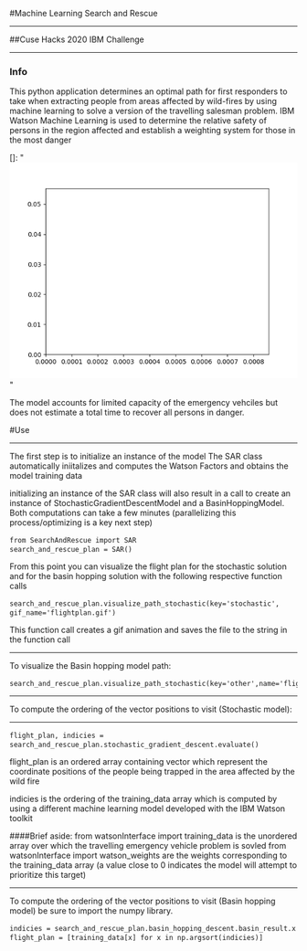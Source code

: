 #Machine Learning Search and Rescue

----
##Cuse Hacks 2020 IBM Challenge

---
### Info
This python application determines an optimal path for first responders to take 
when extracting people from areas affected by wild-fires by using machine 
learning to solve a version of the travelling salesman problem. IBM Watson
Machine Learning is used to determine the relative safety of persons in the region
affected and establish a weighting system for those in the most danger

[]: "![Search and Rescue flight path](visualization/flight_path.gif)"

The model accounts for limited capacity of the emergency vehciles but does not estimate
a total time to recover all persons in danger.

#Use

---
The first step is to initialize an instance of the model
The SAR class automatically iniitalizes and computes the Watson Factors and obtains
the model training data

initializing an instance of the SAR class will also result in a call to create an
instance of StochasticGradientDescentModel and a BasinHoppingModel.
Both computations can take a few minutes (parallelizing this process/optimizing
is a key next step)

    from SearchAndRescue import SAR
    search_and_rescue_plan = SAR()

From this point you can visualize the flight plan for the stochastic solution
and for the basin hopping solution with the following respective function calls

    search_and_rescue_plan.visualize_path_stochastic(key='stochastic', gif_name='flightplan.gif')
This function call creates a gif animation and saves the file to the string in the function call

---
To visualize the Basin hopping model path:

    search_and_rescue_plan.visualize_path_stochastic(key='other',name='flight_basin.gif')

---
To compute the ordering of the vector positions to visit (Stochastic model):

---
    flight_plan, indicies = search_and_rescue_plan.stochastic_gradient_descent.evaluate()
    
 flight_plan is an ordered array containing vector which represent the coordinate positions of the 
 people being trapped in the area affected by the wild fire
 
 indicies is the ordering of the training_data array which is computed by using 
 a different machine learning model developed with the IBM Watson toolkit
 
 ####Brief aside:
    from watsonInterface import training_data
 is the unordered array over which the travelling emergency vehicle problem is sovled
    from watsonInterface import watson_weights
 are the weights corresponding to the training_data array (a value close to 0 indicates 
 the model will attempt to prioritize this target)
 
 ---
To compute the ordering of the vector positions to visit (Basin hopping model)
be sure to import the numpy library.

    indicies = search_and_rescue_plan.basin_hopping_descent.basin_result.x
    flight_plan = [training_data[x] for x in np.argsort(indicies)]
